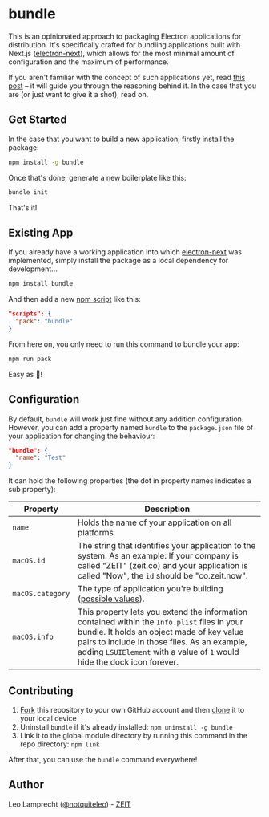 # bundle

This is an opinionated approach to packaging Electron applications for distribution. It's specifically crafted for bundling applications built with Next.js ([electron-next](https://github.com/leo/electron-next)), which allows for the most minimal amount of configuration and the maximum of performance.

If you aren't familiar with the concept of such applications yet, read [this post](https://leo.im/2017/electron-next) – it will guide you through the reasoning behind it. In the case that you are (or just want to give it a shot), read on.

## Get Started

In the case that you want to build a new application, firstly install the package:

```bash
npm install -g bundle
```

Once that's done, generate a new boilerplate like this:

```bash
bundle init
```

That's it!

## Existing App

If you already have a working application into which [electron-next](https://leo.im/2017/electron-next) was implemented, simply install the package as a local dependency for development...

```bash
npm install bundle
```

And then add a new [npm script](https://docs.npmjs.com/misc/scripts) like this:

```json
"scripts": {
  "pack": "bundle"
}
```

From here on, you only need to run this command to bundle your app:

```bash
npm run pack
```

Easy as 🍰!

## Configuration

By default, `bundle` will work just fine without any addition configuration. However, you can add a property named `bundle` to the `package.json` file of your application for changing the behaviour:

```json
"bundle": {
  "name": "Test"
}
```

It can hold the following properties (the dot in property names indicates a sub property):

| Property         | Description                                                                                                                                                                                                                                                            |
|------------------|------------------------------------------------------------------------------------------------------------------------------------------------------------------------------------------------------------------------------------------------------------------------|
| `name`           | Holds the name of your application on all platforms.                                                                                                                                                                                                                   |
| `macOS.id`       | The string that identifies your application to the system. As an example: If your company is called "ZEIT" (zeit.co) and your application is called "Now", the `id` should be "co.zeit.now".                                                                           |
| `macOS.category` | The type of application you're building ([possible values](https://developer.apple.com/library/content/documentation/General/Reference/InfoPlistKeyReference/Articles/LaunchServicesKeys.html#//apple_ref/doc/uid/TP40009250-SW8)).                                    |
| `macOS.info`     | This property lets you extend the information contained within the `Info.plist` files in your bundle. It holds an object made of key value pairs to include in those files. As an example, adding `LSUIElement` with a value of  `1` would hide the dock icon forever. |

## Contributing

1. [Fork](https://help.github.com/articles/fork-a-repo/) this repository to your own GitHub account and then [clone](https://help.github.com/articles/cloning-a-repository/) it to your local device
2. Uninstall `bundle` if it's already installed: `npm uninstall -g bundle`
3. Link it to the global module directory by running this command in the repo directory: `npm link`

After that, you can use the `bundle` command everywhere!

## Author

Leo Lamprecht ([@notquiteleo](https://twitter.com/notquiteleo)) - [ZEIT](https://zeit.co)
